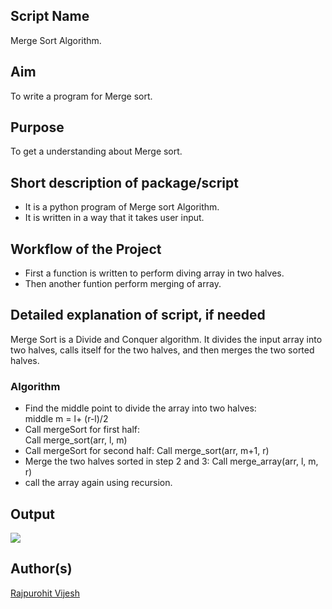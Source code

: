 ## Script Name
Merge Sort Algorithm. 

## Aim
To write a program for Merge sort.


## Purpose

To get a understanding about Merge sort.


## Short description of package/script

- It is a python program of Merge sort Algorithm. 
- It is written in a way that it takes user input.


## Workflow of the Project

- First a function is written to perform diving array in two halves.
- Then another funtion perform merging of array.



## Detailed explanation of script, if needed
Merge Sort is a Divide and Conquer algorithm. It divides the input array into two halves,
calls itself for the two halves, and then merges the two sorted halves.

### Algorithm 
* Find the middle point to divide the array into two halves:  
             middle m = l+ (r-l)/2
* Call mergeSort for first half:   
             Call merge_sort(arr, l, m)
* Call mergeSort for second half:
             Call merge_sort(arr, m+1, r)
* Merge the two halves sorted in step 2 and 3:
             Call merge_array(arr, l, m, r)
* call the array again using recursion.


## Output
![](Images/output.jpg)


## Author(s)

[Rajpurohit Vijesh](https://github.com/AlexAdvent)
